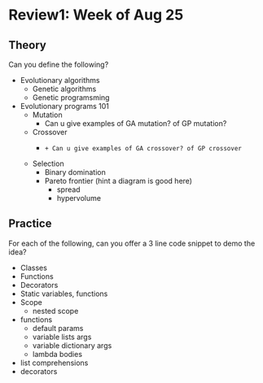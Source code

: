 # Review1: Week of Aug 25

## Theory

Can you define the following?

+ Evolutionary algorithms
  + Genetic algorithms
  + Genetic programsming
+ Evolutionary programs 101
  + Mutation
    + Can u give examples of GA mutation? of GP mutation?
  + Crossover
	+     + Can u give examples of GA crossover? of GP crossover
  + Selection
    + Binary domination
    + Pareto frontier (hint a diagram is good here)
      + spread
      + hypervolume

## Practice

For each of the following, can you offer a 3 line code snippet to demo
the idea?

+ Classes
+ Functions
+ Decorators
+ Static variables, functions
+ Scope
  + nested scope
+ functions
  + default params
  + variable lists args
  + variable dictionary args
  + lambda bodies
+ list comprehensions
+ decorators
